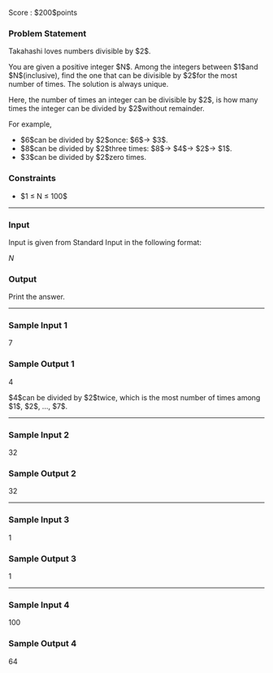 
<div>

<span>

<span>

<p>
Score : $200$points
</p>

<div>

<section>

### **Problem Statement**

<p>
Takahashi loves numbers divisible by $2$.
</p>

<p>
You are given a positive integer $N$. Among the integers between $1$and $N$(inclusive), find the one that can be divisible by $2$for the most number of times. The solution is always unique.
</p>

<p>
Here, the number of times an integer can be divisible by $2$, is how many times the integer can be divided by $2$without remainder.
</p>

<p>
For example,
</p>

<ul>

<li>
$6$can be divided by $2$once: $6$-> $3$.
</li>

<li>
$8$can be divided by $2$three times: $8$-> $4$-> $2$-> $1$.
</li>

<li>
$3$can be divided by $2$zero times.
</li>

</ul>

</section>

</div>

<div>

<section>

### **Constraints**

<ul>

<li>
$1 ≤ N ≤ 100$
</li>

</ul>

</section>

</div>

---

<div>

<div>

<section>

### **Input**

<p>
Input is given from Standard Input in the following format:
</p>

<div>

$N$
</div>

</section>

</div>

<div>

<section>

### **Output**

<p>
Print the answer.
</p>

</section>

</div>

</div>

---

<div>

<section>

### **Sample Input 1**

<div>

7

</div>

</section>

</div>

<div>

<section>

### **Sample Output 1**

<div>

4

</div>

<p>
$4$can be divided by $2$twice, which is the most number of times among $1$, $2$, ..., $7$.
</p>

</section>

</div>

---

<div>

<section>

### **Sample Input 2**

<div>

32

</div>

</section>

</div>

<div>

<section>

### **Sample Output 2**

<div>

32

</div>

</section>

</div>

---

<div>

<section>

### **Sample Input 3**

<div>

1

</div>

</section>

</div>

<div>

<section>

### **Sample Output 3**

<div>

1

</div>

</section>

</div>

---

<div>

<section>

### **Sample Input 4**

<div>

100

</div>

</section>

</div>

<div>

<section>

### **Sample Output 4**

<div>

64

</div>

</section>

</div>

</span>

</span>

</div>
